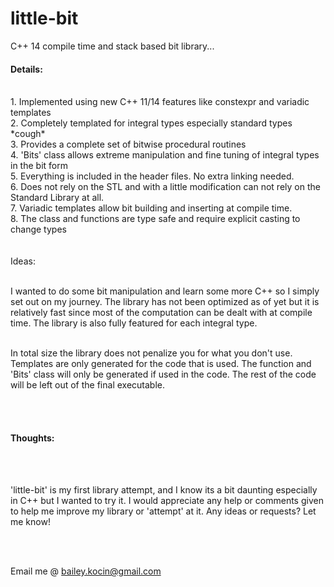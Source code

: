 # little-bit
C++ 14 compile time and stack based bit library... </br>
<h4>Details:</h4> </br>
  1. Implemented using new C++ 11/14 features like constexpr and variadic templates </br>
  2. Completely templated for integral types especially standard types <cstdint> *cough* </br>
  3. Provides a complete set of bitwise procedural routines </br>
  4. 'Bits' class allows extreme manipulation and fine tuning of integral types in the bit form </br>
  5. Everything is included in the header files. No extra linking needed. </br>
  6. Does not rely on the STL and with a little modification can not rely on the Standard Library at all. </br>
  7. Variadic templates allow bit building and inserting at compile time.</br>
  8. The class and functions are type safe and require explicit casting to change types</br>
  
</br>
</br>

</h4>Ideas: </h4></br></br>
<p>
  I wanted to do some bit manipulation and learn some more C++ so I simply set out on my journey. The library has not been
  optimized as of yet but it is relatively fast since most of the computation can be dealt with at compile time. The library
  is also fully featured for each integral type.
 </br></br>

  In total size the library does not penalize you for what you don't use. Templates are only generated for the code that is   used. The function and 'Bits' class will only be generated if used in the code. The rest of the code will be left out of the 
  final executable.
</p>
</br></br>

<h4>Thoughts:</h4> <br><br>
<p>
'little-bit' is my first library attempt, and I know its a bit daunting especially in C++ but I wanted to try it.
 I would appreciate any help or comments given to help me improve my library or 'attempt' at it. Any ideas or requests? Let me     know!
</p>  
</br></br>

 Email me @ bailey.kocin@gmail.com


